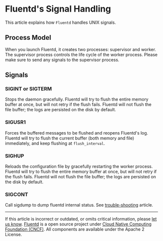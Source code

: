 # Fluentd's Signal Handling

This article explains how `Fluentd` handles UNIX signals.


## Process Model

When you launch Fluentd, it creates two processes: supervisor and
worker. The supervisor process controls the life cycle of the worker
process. Please make sure to send any signals to the supervisor process.


## Signals


### SIGINT or SIGTERM

Stops the daemon gracefully. Fluentd will try to flush the entire memory
buffer at once, but will not retry if the flush fails. Fluentd will not
flush the file buffer; the logs are persisted on the disk by default.


### SIGUSR1

Forces the buffered messages to be flushed and reopens Fluentd's log.
Fluentd will try to flush the current buffer (both memory and file)
immediately, and keep flushing at `flush_interval`.


### SIGHUP

Reloads the configuration file by gracefully restarting the worker
process. Fluentd will try to flush the entire memory buffer at once, but
will not retry if the flush fails. Fluentd will not flush the file
buffer; the logs are persisted on the disk by default.


### SIGCONT

Call sigdump to dump fluentd internal status. See
[trouble-shooting](/articles/trouble-shooting.md/#dump-fluentd-internal-information)
article.


------------------------------------------------------------------------

If this article is incorrect or outdated, or omits critical information,
please [let us know](https://github.com/fluent/fluentd-docs/issues?state=open).
[Fluentd](http://www.fluentd.org/) is a open source project under [Cloud
Native Computing Foundation (CNCF)](https://cncf.io/). All components
are available under the Apache 2 License.
